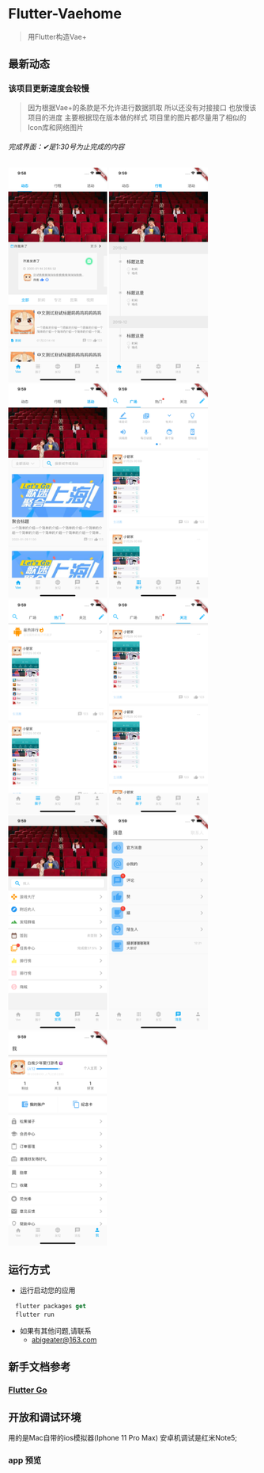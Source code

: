 # Flutter-Vaehome

> 用Flutter构造Vae+

## 最新动态
### 该项目更新速度会较慢
> 因为根据Vae+的条款是不允许进行数据抓取 所以还没有对接接口 也放慢该项目的进度 主要根据现在版本做的样式 项目里的图片都尽量用了相似的Icon库和网络图片

<h6>完成界面：✔是1:30号为止完成的内容</h6>

<img src="image/1.png" width=200>
<img src="image/2.png" width=200>
<img src="image/3.png" width=200>
<img src="image/4.png" width=200>
<img src="image/5.png" width=200>
<img src="image/6.png" width=200>
<img src="image/7.png" width=200>
<img src="image/8.png" width=200>
<img src="image/9.png" width=200>

## 运行方式

- 运行启动您的应用
```dart
  flutter packages get
  flutter run
```

- 如果有其他问题,请联系
  - abigeater@163.com

## 新手文档参考

### [Flutter Go](https://github.com/alibaba/flutter-go/)

## 开放和调试环境
用的是Mac自带的ios模拟器(Iphone 11 Pro Max) 安卓机调试是红米Note5;

### app 预览
